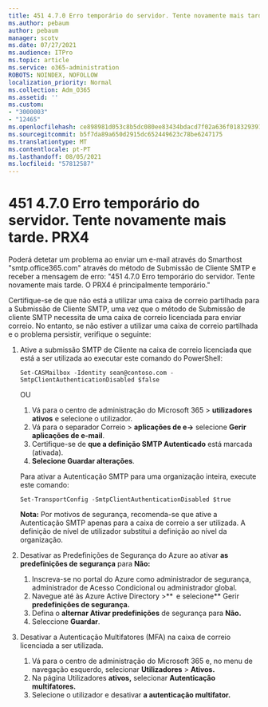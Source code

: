 ```yaml
---
title: 451 4.7.0 Erro temporário do servidor. Tente novamente mais tarde. PRX4
ms.author: pebaum
author: pebaum
manager: scotv
ms.date: 07/27/2021
ms.audience: ITPro
ms.topic: article
ms.service: o365-administration
ROBOTS: NOINDEX, NOFOLLOW
localization_priority: Normal
ms.collection: Adm_O365
ms.assetid: ''
ms.custom:
- "3000003"
- "12465"
ms.openlocfilehash: ce898981d053c8b5dc080ee83434bdacd7f02a636f0183293915bacdb48ba4ef
ms.sourcegitcommit: b5f7da89a650d2915dc652449623c78be6247175
ms.translationtype: MT
ms.contentlocale: pt-PT
ms.lasthandoff: 08/05/2021
ms.locfileid: "57812587"
---
```

# <a name="451-470-temporary-server-error-please-try-again-later-prx4"></a>451 4.7.0 Erro temporário do servidor. Tente novamente mais tarde. PRX4

Poderá detetar um problema ao enviar um e-mail através do Smarthost "smtp.office365.com" através do método de Submissão de Cliente SMTP e receber a mensagem de erro: "451 4.7.0 Erro temporário do servidor. Tente novamente mais tarde. O PRX4 é principalmente temporário." 

Certifique-se de que não está a utilizar uma caixa de correio partilhada para a Submissão de Cliente SMTP, uma vez que o método de Submissão de cliente SMTP necessita de uma caixa de correio licenciada para enviar correio. No entanto, se não estiver a utilizar uma caixa de correio partilhada e o problema persistir, verifique o seguinte:

1. Ative a submissão SMTP de Cliente na caixa de correio licenciada que está a ser utilizada ao executar este comando do PowerShell:

    ```Set-CASMailbox -Identity sean@contoso.com -SmtpClientAuthenticationDisabled $false```

    OU

    1. Vá para o centro de administração do Microsoft 365 > **utilizadores ativos** e selecione o utilizador.
    1. Vá para o separador Correio > **aplicações de e->** selecione **Gerir aplicações de e-mail**. 
    1. Certifique-se de **que a definição SMTP Autenticado** está marcada (ativada).
    1. **Selecione Guardar alterações**.
    
    Para ativar a Autenticação SMTP para uma organização inteira, execute este comando:

    `Set-TransportConfig -SmtpClientAuthenticationDisabled $true`
 
    **Nota:** Por motivos de segurança, recomenda-se que ative a Autenticação SMTP apenas para a caixa de correio a ser utilizada. A definição de nível de utilizador substitui a definição ao nível da organização.

2. Desativar as Predefinições de Segurança do Azure ao ativar **as predefinições de segurança** para **Não:**

    1. Inscreva-se no portal do Azure como administrador de segurança, administrador de Acesso Condicional ou administrador global.
    1. Navegue até às Azure Active Directory >**  e selecione** Gerir **predefinições de segurança.**
    1. Defina o **alternar Ativar predefinições** de segurança para **Não.**
    1. Seleccione **Guardar**.

3. Desativar a Autenticação Multifatores (MFA) na caixa de correio licenciada a ser utilizada.

    1. Vá para o centro de administração do Microsoft 365 e, no menu de navegação esquerdo, selecionar **Utilizadores**  >  **Ativos.**
    1. Na página Utilizadores **ativos,** selecionar **Autenticação multifatores.**
    1. Selecione o utilizador e desativar **a autenticação multifator.**

